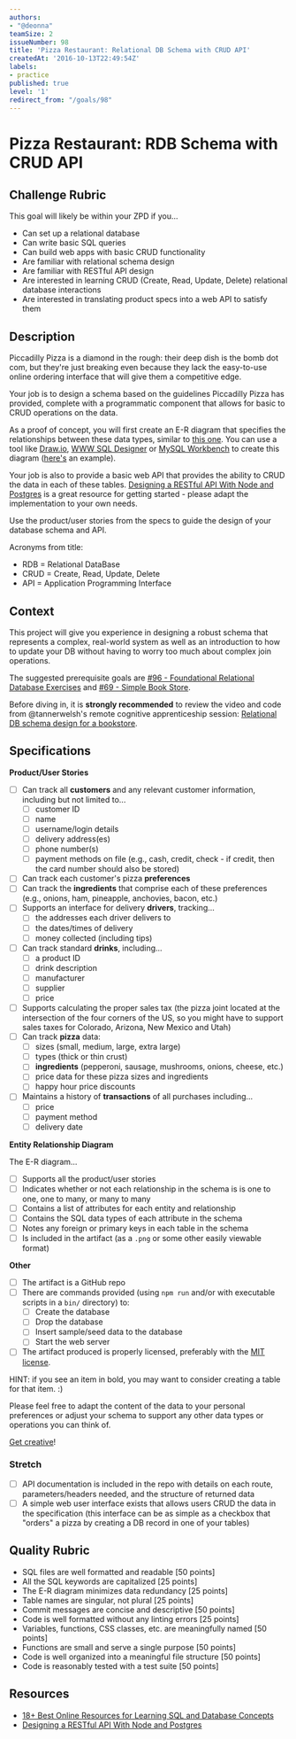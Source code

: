 ```yaml
---
authors:
- "@deonna"
teamSize: 2
issueNumber: 98
title: 'Pizza Restaurant: Relational DB Schema with CRUD API'
createdAt: '2016-10-13T22:49:54Z'
labels:
- practice
published: true
level: '1'
redirect_from: "/goals/98"
---
```


# Pizza Restaurant: RDB Schema with CRUD API

## Challenge Rubric

This goal will likely be within your ZPD if you...

- Can set up a relational database
- Can write basic SQL queries
- Can build web apps with basic CRUD functionality
- Are familiar with relational schema design
- Are familiar with RESTful API design
- Are interested in learning CRUD (Create, Read, Update, Delete) relational database interactions
- Are interested in translating product specs into a web API to satisfy them

## Description

Piccadilly Pizza is a diamond in the rough: their deep dish is the bomb dot com, but they're just breaking even because they lack the easy-to-use online ordering interface that will give them a competitive edge.

Your job is to design a schema based on the guidelines Piccadilly Pizza has provided, complete with a programmatic component that allows for basic to CRUD operations on the data.

As a proof of concept, you will first create an E-R diagram that specifies the relationships between these data types, similar to [this one](http://www.conceptdraw.com/How-To-Guide/picture/erd-entity-relationship-diagram-symbols/SOFTWARE-DEVELOPMENT-ERD-Entity-Relationship-Model-Diagram.png). You can use a tool like [Draw.io](https://www.draw.io/?splash=0&libs=er;general;advanced;uml;basic;flowchart;arrows), [WWW SQL Designer](http://ondras.zarovi.cz/sql/demo/) or [MySQL Workbench](https://www.mysql.com/products/workbench/) to create this diagram ([here's](https://www.mysql.com/common/images/products/MySQL_Workbench_Visual_Design_Mac.png) an example).

Your job is also to provide a basic web API that provides the ability to CRUD the data in each of these tables. [Designing a RESTful API With Node and Postgres](http://mherman.org/blog/2016/03/13/designing-a-restful-api-with-node-and-postgres/#.WAqKX5MrKRt) is a great resource for getting started - please adapt the implementation to your own needs.

Use the product/user stories from the specs to guide the design of your database schema and API.

Acronyms from title:

- RDB = Relational DataBase
- CRUD = Create, Read, Update, Delete
- API = Application Programming Interface

## Context

This project will give you experience in designing a robust schema that represents a complex, real-world system as well as an introduction to how to update your DB without having to worry too much about complex join operations.

The suggested prerequisite goals are [#96 - Foundational Relational Database Exercises](./96-Foundational_Relational_Database_Exercises.md) and [#69 - Simple Book Store](./69-Simple_Book_Store.md).

Before diving in, it is **strongly recommended** to review the video and code from @tannerwelsh's remote cognitive apprenticeship session: [Relational DB schema design for a bookstore](https://github.com/GuildCrafts/cog-app/tree/master/sessions/02-bookstore-db-schema-20161026).

## Specifications

**Product/User Stories**

- [ ] Can track all **customers** and any relevant customer information, including but not limited to...
  - [ ] customer ID
  - [ ] name
  - [ ] username/login details
  - [ ] delivery address(es)
  - [ ] phone number(s)
  - [ ] payment methods on file (e.g., cash, credit, check - if credit, then the card number should also be stored)
- [ ] Can track each customer's pizza **preferences**
- [ ] Can track the **ingredients** that comprise each of these preferences (e.g., onions, ham, pineapple, anchovies, bacon, etc.)
- [ ] Supports an interface for delivery **drivers**, tracking...
  - [ ] the addresses each driver delivers to
  - [ ] the dates/times of delivery
  - [ ] money collected (including tips)
- [ ] Can track standard **drinks**, including...
  - [ ] a product ID
  - [ ] drink description
  - [ ] manufacturer
  - [ ] supplier
  - [ ] price
- [ ] Supports calculating the proper sales tax (the pizza joint located at the intersection of the four corners of the US, so you might have to support sales taxes for Colorado, Arizona, New Mexico and Utah)
- [ ] Can track **pizza** data:
  - [ ] sizes (small, medium, large, extra large)
  - [ ] types (thick or thin crust)
  - [ ] **ingredients** (pepperoni, sausage, mushrooms, onions, cheese, etc.)
  - [ ] price data for these pizza sizes and ingredients
  - [ ] happy hour price discounts
- [ ] Maintains a history of **transactions** of all purchases including...
  - [ ] price
  - [ ] payment method
  - [ ] delivery date

**Entity Relationship Diagram**

The E-R diagram...

- [ ] Supports all the product/user stories
- [ ] Indicates whether or not each relationship in the schema is is one to one, one to many, or many to many
- [ ] Contains a list of attributes for each entity and relationship
- [ ] Contains the SQL data types of each attribute in the schema
- [ ] Notes any foreign or primary keys in each table in the schema
- [ ] Is included in the artifact (as a `.png` or some other easily viewable format)

**Other**
- [ ] The artifact is a GitHub repo
- [ ] There are commands provided (using `npm run` and/or with executable scripts in a `bin/` directory) to:
  - [ ] Create the database
  - [ ] Drop the database
  - [ ] Insert sample/seed data to the database
  - [ ] Start the web server
- [ ] The artifact produced is properly licensed, preferably with the [MIT license](https://opensource.org/licenses/MIT).

HINT: if you see an item in bold, you may want to consider creating a table for that item. :)

Please feel free to adapt the content of the data to your personal preferences or adjust your schema to support any other data types or operations you can think of.

[Get creative](https://www.youtube.com/watch?v=9C_HReR_McQ)!

### Stretch

- [ ] API documentation is included in the repo with details on each route, parameters/headers needed, and the structure of returned data
- [ ] A simple web user interface exists that allows users CRUD the data in the specification (this interface can be as simple as a checkbox that "orders" a pizza by creating a DB record in one of your tables)

## Quality Rubric

- SQL files are well formatted and readable [50 points]
- All the SQL keywords are capitalized [25 points]
- The E-R diagram minimizes data redundancy [25 points]
- Table names are singular, not plural [25 points]
- Commit messages are concise and descriptive [50 points]
- Code is well formatted without any linting errors [25 points]
- Variables, functions, CSS classes, etc. are meaningfully named [50 points]
- Functions are small and serve a single purpose [50 points]
- Code is well organized into a meaningful file structure [50 points]
- Code is reasonably tested with a test suite [50 points]

## Resources

- [18+ Best Online Resources for Learning SQL and Database Concepts](http://www.vertabelo.com/blog/notes-from-the-lab/18-best-online-resources-for-learning-sql-and-database)
- [Designing a RESTful API With Node and Postgres](http://mherman.org/blog/2016/03/13/designing-a-restful-api-with-node-and-postgres/#.WAqKX5MrKRt)
